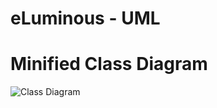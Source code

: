 # eLuminous - UML

# Minified Class Diagram

![Class Diagram](https://github.com/e-Luminous/uml/blob/master/class-diagram/minified.png)
